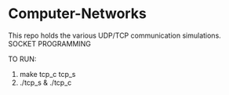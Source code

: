 # Computer-Networks
This repo holds the various UDP/TCP communication simulations.<br>
SOCKET PROGRAMMING

TO RUN:
  1)  make tcp_c tcp_s
  2)  ./tcp_s & ./tcp_c 
